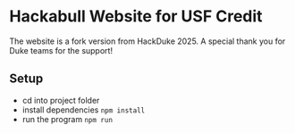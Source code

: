 # Hackabull Website for USF Credit

The website is a fork version from HackDuke 2025. A special thank you for Duke teams for the support!

## Setup
- cd into project folder
- install dependencies
  `npm install`
- run the program
  `npm run`
  
